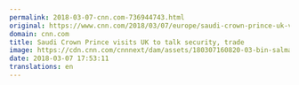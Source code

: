 ```yaml
---
permalink: 2018-03-07-cnn.com-736944743.html
original: https://www.cnn.com/2018/03/07/europe/saudi-crown-prince-uk-visit-intl/index.html
domain: cnn.com
title: Saudi Crown Prince visits UK to talk security, trade
image: https://cdn.cnn.com/cnnnext/dam/assets/180307160820-03-bin-salman-theresa-may-0307-super-tease.jpg
date: 2018-03-07 17:53:11
translations: en
---
```


